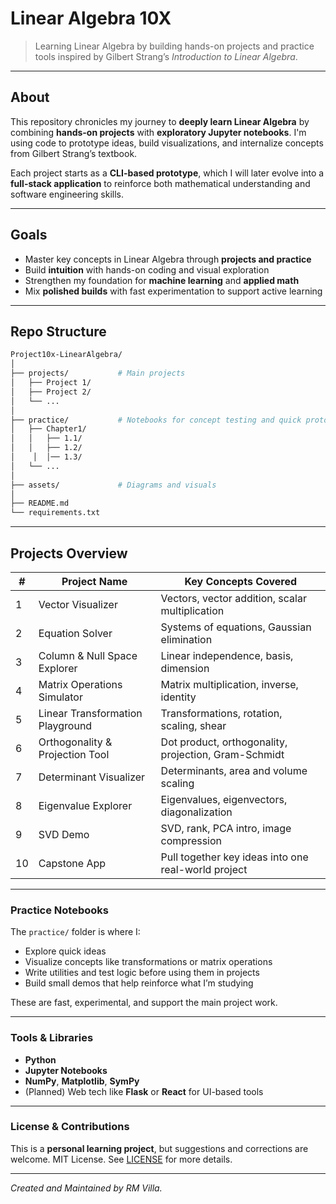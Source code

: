 # Linear Algebra 10X

> Learning Linear Algebra by building hands-on projects and practice tools inspired by Gilbert Strang’s *Introduction to Linear Algebra*.

---

## About

This repository chronicles my journey to **deeply learn Linear Algebra** by combining **hands-on projects** with **exploratory Jupyter notebooks**. I'm using code to prototype ideas, build visualizations, and internalize concepts from Gilbert Strang’s textbook.

Each project starts as a **CLI-based prototype**, which I will later evolve into a **full-stack application** to reinforce both mathematical understanding and software engineering skills.


---

## Goals

* Master key concepts in Linear Algebra through **projects and practice**
* Build **intuition** with hands-on coding and visual exploration
* Strengthen my foundation for **machine learning** and **applied math**
* Mix **polished builds** with fast experimentation to support active learning

---

## Repo Structure

```bash
Project10x-LinearAlgebra/
│
├── projects/           # Main projects
│   ├── Project 1/
│   ├── Project 2/
│   └── ...
│
├── practice/           # Notebooks for concept testing and quick prototypes
│   ├── Chapter1/
│   │   ├── 1.1/
│   │   ├── 1.2/
│    │  │── 1.3/
│   └── ...
│
├── assets/             # Diagrams and visuals
│
├── README.md
└── requirements.txt
````

---

## Projects Overview

|#|Project Name|Key Concepts Covered|
|---|---|---|
|1|Vector Visualizer|Vectors, vector addition, scalar multiplication|
|2|Equation Solver|Systems of equations, Gaussian elimination|
|3|Column & Null Space Explorer|Linear independence, basis, dimension|
|4|Matrix Operations Simulator|Matrix multiplication, inverse, identity|
|5|Linear Transformation Playground|Transformations, rotation, scaling, shear|
|6|Orthogonality & Projection Tool|Dot product, orthogonality, projection, Gram-Schmidt|
|7|Determinant Visualizer|Determinants, area and volume scaling|
|8|Eigenvalue Explorer|Eigenvalues, eigenvectors, diagonalization|
|9|SVD Demo|SVD, rank, PCA intro, image compression|
|10|Capstone App|Pull together key ideas into one real-world project|

---

### Practice Notebooks

The `practice/` folder is where I:

- Explore quick ideas
- Visualize concepts like transformations or matrix operations
- Write utilities and test logic before using them in projects
- Build small demos that help reinforce what I’m studying

These are fast, experimental, and support the main project work. 

---

### Tools & Libraries

- **Python** 
- **Jupyter Notebooks**
- **NumPy**, **Matplotlib**, **SymPy**
- (Planned) Web tech like **Flask** or **React** for UI-based tools
    

---


### License & Contributions


This is a **personal learning project**, but suggestions and corrections are welcome.
MIT License. See [LICENSE](https://en.wikipedia.org/wiki/MIT_License) for more details.

---

_Created and Maintained by RM Villa._

